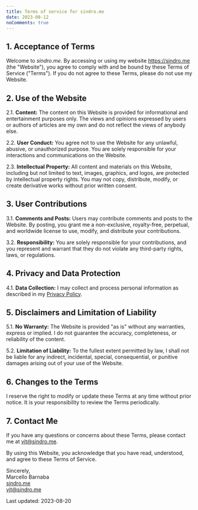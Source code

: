 ```yaml
---
title: Terms of service for sindro.me
date: 2023-08-12
noComments: true
---
```


## 1. Acceptance of Terms

Welcome to *sindro.me*. By accessing or using my website https://sindro.me (the
"Website"), you agree to comply with and be bound by these Terms of Service
("Terms"). If you do not agree to these Terms, please do not use my Website.

## 2. Use of the Website

2.1. **Content:** The content on this Website is provided for informational and
entertainment purposes only. The views and opinions expressed by users or
authors of articles are my own and do not reflect the views of anybody else.

2.2. **User Conduct:** You agree not to use the Website for any unlawful,
abusive, or unauthorized purpose. You are solely responsible for your
interactions and communications on the Website.

2.3. **Intellectual Property:** All content and materials on this Website,
including but not limited to text, images, graphics, and logos, are protected
by intellectual property rights. You may not copy, distribute, modify, or
create derivative works without prior written consent.

## 3. User Contributions

3.1. **Comments and Posts:** Users may contribute comments and posts to the
Website. By posting, you grant me a non-exclusive, royalty-free, perpetual, and
worldwide license to use, modify, and distribute your contributions.

3.2. **Responsibility:** You are solely responsible for your contributions, and
you represent and warrant that they do not violate any third-party rights,
laws, or regulations.

## 4. Privacy and Data Protection

4.1. **Data Collection:** I may collect and process personal information as
described in my [Privacy Policy](/privacy/).

## 5. Disclaimers and Limitation of Liability

5.1. **No Warranty:** The Website is provided "as is" without any warranties,
express or implied. I do not guarantee the accuracy, completeness, or
reliability of the content.

5.2. **Limitation of Liability:** To the fullest extent permitted by law, I 
shall not be liable for any indirect, incidental, special, consequential, or
punitive damages arising out of your use of the Website.

## 6. Changes to the Terms

I reserve the right to modify or update these Terms at any time without prior
notice. It is your responsibility to review the Terms periodically.

## 7. Contact Me

If you have any questions or concerns about these Terms, please contact me at
[vjt@sindro.me](mailto:vjt@sindro.me).

By using this Website, you acknowledge that you have read, understood, and
agree to these Terms of Service.

Sincerely,  
Marcello Barnaba  
[sindro.me](https://sindro.me)  
[vjt@sindro.me](mailto:vjt@sindro.me)

Last updated: 2023-08-20
